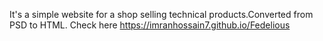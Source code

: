 It's a simple website for a shop selling technical products.Converted from PSD to HTML. 
Check here https://imranhossain7.github.io/Fedelious
